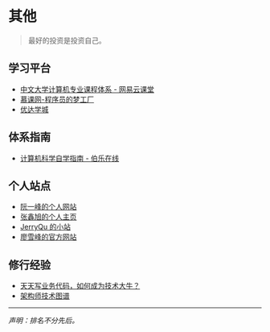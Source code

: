 # 其他
> 最好的投资是投资自己。

## 学习平台
+ [中文大学计算机专业课程体系 - 网易云课堂](https://study.163.com/curricula/cs.htm)
+ [慕课网-程序员的梦工厂](https://www.imooc.com)
+ [优达学城](https://cn.udacity.com/)

## 体系指南
+ [计算机科学自学指南 - 伯乐在线](http://blog.jobbole.com/114573/)

## 个人站点
+ [阮一峰的个人网站](http://www.ruanyifeng.com)
+ [张鑫旭的个人主页](https://www.zhangxinxu.com/)
+ [JerryQu 的小站](https://imququ.com/)
+ [廖雪峰的官方网站](https://www.liaoxuefeng.com/)

## 修行经验
+ [天天写业务代码，如何成为技术大牛？](https://www.runoob.com/w3cnote/how-to-became-tech-giant.html)
+ [架构师技术图谱](https://github.com/toutiaoio/awesome-architecture)

---
*声明：排名不分先后。*

